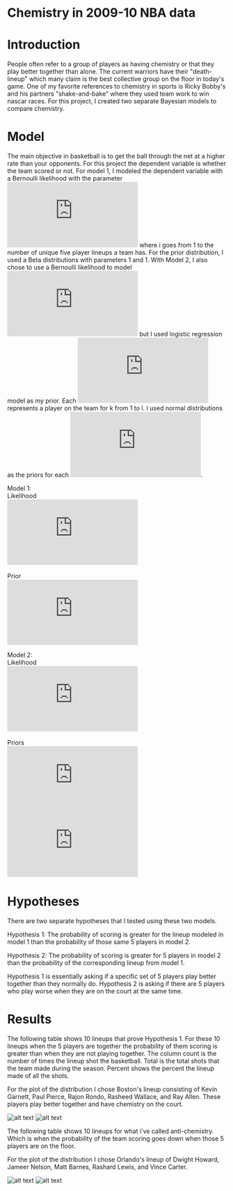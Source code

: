 # Chemistry in 2009-10 NBA data

# Introduction
People often refer to a group of players as having chemistry or that they play better together than alone. The current warriors have their "death-lineup" which many claim is the best collective group on the floor in today's game. One of my favorite references to chemistry in sports is Ricky Bobby's and his partners "shake-and-bake" where they used team work to win nascar races. For this project, I created two separate Bayesian models to compare chemistry. 

# Model
The main objective in basketball is to get the ball through the net at a higher rate than your opponents. For this project the dependent variable is whether the team scored or not. For model 1, I modeled the dependent variable with a Bernoulli likelihood with the parameter ![theta](https://latex.codecogs.com/gif.latex?%7B%5Ctheta_i%7D) where i goes from 1 to the number of unique five player lineups a team has. For the prior distribution, I used a Beta distributions with parameters 1 and 1. With Model 2, I also chose to use a Bernoulli likelihood to model ![theta](https://latex.codecogs.com/gif.latex?%7B%5Ctheta%7D) but I used logistic regression model as my prior. Each ![beta](https://latex.codecogs.com/gif.latex?%7B%5Cbeta_k%7D) represents a player on the team for k from 1 to l. I used normal distributions as the priors for each ![beta](https://latex.codecogs.com/gif.latex?%7B%5Cbeta).


Model 1:<br/>
Likelihood<br/>
![first equation](https://latex.codecogs.com/gif.latex?%7By_i%20%24%5Csim%24%20Bern%28%5Ctheta_i%20%29%5C%2C%5C%2C%5C%2C%5C%2C%5C%2C%5C%2C%5C%2C%5C%2C%5C%2C%5C%2C%5C%2C%5C%2C%5C%2C%5C%2C%5C%2C%5C%2C%5C%2C%5C%2C%5C%2C%5C%2C%5C%2C%5C%2C%5C%2C%5C%2C%5C%2C%5C%2C%5C%2C%5C%2C%5C%2C%5C%2C%5C%2C%5C%2C%5C%2C%5C%2C%5C%2C%5C%2C%5C%2C%5C%2C%5C%2C%5C%2C%5C%2C%5C%2C%5C%2C%5C%2C%5C%2C%5C%2C%5C%2C%5C%2C%5C%2C%5C%2C%5C%2C%5C%2C%5C%2C%5C%2C%5C%2C%5C%2C%5C%2C%5C%2C%5C%2C%5C%2C%5C%2C%5C%2C%5C%2C%5C%2C%5C%2C%5C%2C%5C%2C%5C%2C%5C%2C%5C%2C%5C%2C%5C%2C%5C%2C%5C%2C%5C%2C%5C%2C%5C%2C%5C%2C%5C%2C%5C%2C%5C%2C%5C%2C%5C%2C%20j%3D1%2C...%2Cm%2Ci%3D1%2C...%2Cn%7D)<br/><br/>
Prior<br/>
![first equation](https://latex.codecogs.com/gif.latex?%7B%5Ctheta_i%20%24%5Csim%24%20Beta%281%2C1%29%20%5C%2C%5C%2C%5C%2C%5C%2C%5C%2C%5C%2C%5C%2C%5C%2C%5C%2C%5C%2C%5C%2C%5C%2C%5C%2C%5C%2C%5C%2C%5C%2C%5C%2C%5C%2C%5C%2C%5C%2C%5C%2C%5C%2C%5C%2C%5C%2C%5C%2C%5C%2C%5C%2C%5C%2C%5C%2C%5C%2C%5C%2C%5C%2C%5C%2C%5C%2C%5C%2C%5C%2C%5C%2C%5C%2C%5C%2C%5C%2C%5C%2C%5C%2C%5C%2C%5C%2C%5C%2C%5C%2C%5C%2C%5C%2C%5C%2C%5C%2C%5C%2C%5C%2C%5C%2C%5C%2C%5C%2C%5C%2C%5C%2C%5C%2C%5C%2C%5C%2C%5C%2C%5C%2C%5C%2C%5C%2C%5C%2C%5C%2C%5C%2C%5C%2C%5C%2C%5C%2C%5C%2C%5C%2C%5C%2C%5C%2C%5C%2C%5C%2C%5C%2C%5C%2C%20i%3D1%2C...%2Cn%7D)

Model 2:<br/>
Likelihood<br/>
![first equation](https://latex.codecogs.com/gif.latex?%7By_j%20%24%5Csim%24%20Bern%28%5Ctheta%29%20%5C%2C%5C%2C%5C%2C%5C%2C%5C%2C%5C%2C%5C%2C%5C%2C%5C%2C%5C%2C%5C%2C%5C%2C%5C%2C%5C%2C%5C%2C%5C%2C%5C%2C%5C%2C%5C%2C%5C%2C%5C%2C%5C%2C%5C%2C%5C%2C%5C%2C%5C%2C%5C%2C%5C%2C%5C%2C%5C%2C%5C%2C%5C%2C%5C%2C%5C%2C%5C%2C%5C%2C%5C%2C%5C%2C%5C%2C%5C%2C%5C%2C%5C%2C%5C%2C%5C%2C%5C%2C%5C%2C%5C%2C%5C%2C%5C%2C%5C%2C%5C%2C%5C%2C%5C%2C%5C%2C%5C%2C%5C%2C%5C%2C%5C%2C%5C%2C%5C%2C%5C%2C%5C%2C%5C%2C%5C%2C%5C%2C%5C%2C%5C%2C%5C%2C%5C%2C%5C%2C%5C%2C%5C%2C%5C%2C%5C%2C%5C%2C%5C%2C%5C%2C%5C%2C%5C%2C%5C%2C%5C%2Cj%3D1%2C...%2Cm%7D)<br/><br/>
Priors<br/>
![first equation](https://latex.codecogs.com/gif.latex?%7Blogit%28%5Ctheta%29%3D%5Cbeta_0&plus;%5Cbeta_1*I_%7Bplayer_1%7D&plus;...&plus;%5Cbeta_k*I_%7Bplayer_k%7D%7D)<br/>
![](https://latex.codecogs.com/gif.latex?%7B%5Cbeta_k%20%24%5Csim%24%20Norm%280%2C1%29%5C%2C%5C%2C%5C%2C%5C%2C%5C%2C%5C%2C%5C%2C%5C%2C%5C%2C%5C%2C%5C%2C%5C%2C%5C%2C%5C%2C%5C%2C%5C%2C%5C%2C%5C%2C%5C%2C%5C%2C%5C%2C%5C%2C%5C%2C%5C%2C%5C%2C%5C%2C%5C%2C%5C%2C%5C%2C%5C%2C%5C%2C%5C%2C%5C%2C%5C%2C%5C%2C%5C%2C%5C%2C%5C%2C%5C%2C%5C%2C%5C%2C%5C%2C%5C%2C%5C%2C%5C%2C%5C%2C%5C%2C%5C%2C%5C%2C%5C%2C%5C%2C%5C%2C%5C%2C%5C%2C%5C%2C%5C%2C%5C%2C%5C%2C%5C%2C%5C%2C%5C%2C%5C%2C%5C%2C%5C%2C%5C%2C%5C%2C%5C%2C%5C%2C%5C%2C%5C%2C%5C%2Ck%3D1%2C...%2Cl%7D)

# Hypotheses
There are two separate hypotheses that I tested using these two models.

Hypothesis 1: The probability of scoring is greater for the lineup modeled in model 1 than the probability of those same 5 players in model 2.

Hypothesis 2: The probability of scoring is greater for 5 players in model 2 than the probability of the corresponding lineup from model 1.

Hypothesis 1 is essentially asking if a specific set of 5 players play better together than they normally do. Hypothesis 2 is asking if there are 5 players who play worse when they are on the court at the same time.


# Results

The following table shows 10 lineups that prove Hypothesis 1. For these 10 lineups when the 5 players are together the probability of them scoring is greater than when they are not playing together. The column count is the number of times the lineup shot the basketball. Total is the total shots that the team made during the season. Percent shows the percent the lineup made of all the shots.

For the plot of the distribution I chose Boston's lineup consisting of Kevin Garnett, Paul Pierce, Rajon Rondo, Rasheed Wallace, and Ray Allen. These players play better together and have chemistry on the court. 

![alt text](https://github.com/jamesyh/chemistry/blob/master/images/chemistry-index.png)
![alt text](https://github.com/jamesyh/chemistry/blob/master/images/boston-chemistry.png)

The following table shows 10 lineups for what i've called anti-chemistry. Which is when the probability of the team scoring goes down when those 5 players are on the floor.

For the plot of the distribution I chose Orlando's lineup of Dwight Howard, Jameer Nelson, Matt Barnes, Rashard Lewis, and Vince Carter.

![alt text](https://github.com/jamesyh/chemistry/blob/master/images/anti-chemistry-index.png)
![alt text](https://github.com/jamesyh/chemistry/blob/master/images/orlando-anti-chemistry.png)
